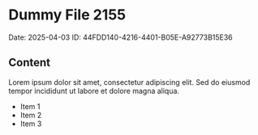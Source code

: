 # Dummy File 2155

Date: 2025-04-03
ID: 44FDD140-4216-4401-B05E-A92773B15E36

## Content

Lorem ipsum dolor sit amet, consectetur adipiscing elit.
Sed do eiusmod tempor incididunt ut labore et dolore magna aliqua.

* Item 1
* Item 2
* Item 3

